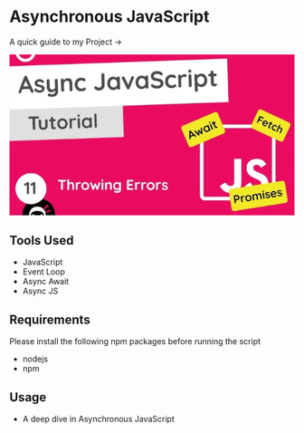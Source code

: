 # Asynchronous JavaScript

A quick guide to my Project ->

<img src ="/image.webp">

## Tools Used

- JavaScript
- Event Loop
- Async Await
- Async JS

## Requirements

Please install the following npm packages before running the script

- nodejs
- npm

## Usage

- A deep dive in Asynchronous JavaScript